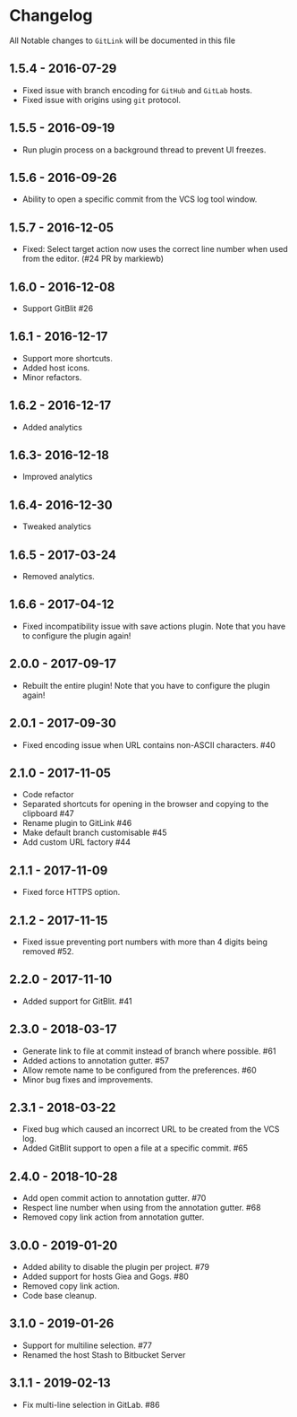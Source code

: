 # Changelog

All Notable changes to `GitLink` will be documented in this file

## 1.5.4 - 2016-07-29

- Fixed issue with branch encoding for `GitHub` and `GitLab` hosts.
- Fixed issue with origins using `git` protocol.

## 1.5.5 - 2016-09-19

- Run plugin process on a background thread to prevent UI freezes.

## 1.5.6 - 2016-09-26

- Ability to open a specific commit from the VCS log tool window.

## 1.5.7 - 2016-12-05

-  Fixed: Select target action now uses the correct line number when used from the editor. (#24 PR by markiewb)

## 1.6.0 - 2016-12-08

- Support GitBlit #26

## 1.6.1 - 2016-12-17

- Support more shortcuts.
- Added host icons.
- Minor refactors.

## 1.6.2 - 2016-12-17

- Added analytics

## 1.6.3- 2016-12-18

- Improved analytics

## 1.6.4- 2016-12-30

- Tweaked analytics

## 1.6.5 - 2017-03-24

- Removed analytics.

## 1.6.6 - 2017-04-12

- Fixed incompatibility issue with save actions plugin. Note that you have to configure the plugin again!

## 2.0.0 - 2017-09-17

- Rebuilt the entire plugin! Note that you have to configure the plugin again!

## 2.0.1 - 2017-09-30

- Fixed encoding issue when URL contains non-ASCII characters. #40

## 2.1.0 - 2017-11-05

- Code refactor
- Separated shortcuts for opening in the browser and copying to the clipboard #47
- Rename plugin to GitLink #46
- Make default branch customisable #45
- Add custom URL factory #44

## 2.1.1 - 2017-11-09

- Fixed force HTTPS option.

## 2.1.2 - 2017-11-15

- Fixed issue preventing port numbers with more than 4 digits being removed #52.


## 2.2.0 - 2017-11-10

- Added support for GitBlit. #41

## 2.3.0 - 2018-03-17

- Generate link to file at commit instead of branch where possible. #61
- Added actions to annotation gutter. #57
- Allow remote name to be configured from the preferences. #60
- Minor bug fixes and improvements.

## 2.3.1 - 2018-03-22

- Fixed bug which caused an incorrect URL to be created from the VCS log.
- Added GitBlit support to open a file at a specific commit. #65

## 2.4.0 - 2018-10-28

- Add open commit action to annotation gutter. #70
- Respect line number when using from the annotation gutter. #68
- Removed copy link action from annotation gutter.

## 3.0.0 - 2019-01-20

- Added ability to disable the plugin per project. #79
- Added support for hosts Giea and Gogs. #80
- Removed copy link action.
- Code base cleanup.

## 3.1.0 - 2019-01-26

- Support for multiline selection. #77
- Renamed the host Stash to Bitbucket Server

## 3.1.1 - 2019-02-13

- Fix multi-line selection in GitLab. #86

